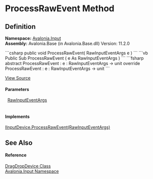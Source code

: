 # ProcessRawEvent Method




## Definition
**Namespace:** <a href="N_Avalonia_Input">Avalonia.Input</a>  
**Assembly:** Avalonia.Base (in Avalonia.Base.dll) Version: 11.2.0

<Tabs groupId="api-code-preview">
<TabItem value="csharp" label="C#">
```csharp
public void ProcessRawEvent(
	RawInputEventArgs e
)
```
</TabItem>
<TabItem value="vb" label="VB">
```vb
Public Sub ProcessRawEvent ( 
	e As RawInputEventArgs
)
```
</TabItem>
<TabItem value="fsharp" label="F#">
```fsharp
abstract ProcessRawEvent : 
        e : RawInputEventArgs -> unit 
override ProcessRawEvent : 
        e : RawInputEventArgs -> unit 
```
</TabItem>
</Tabs>



<a href="https://github.com/AvaloniaUI/Avalonia/tree/master/src/Avalonia.Base/Input/DragDropDevice.cs#L96" title="View the source code">View Source</a>



#### Parameters
<dl><dt>  <a href="T_Avalonia_Input_Raw_RawInputEventArgs">RawInputEventArgs</a></dt><dd> </dd></dl>

#### Implements
<a href="M_Avalonia_Input_IInputDevice_ProcessRawEvent">IInputDevice.ProcessRawEvent(RawInputEventArgs)</a>  


## See Also


#### Reference
<a href="T_Avalonia_Input_DragDropDevice">DragDropDevice Class</a>  
<a href="N_Avalonia_Input">Avalonia.Input Namespace</a>  

